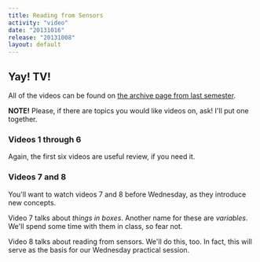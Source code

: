```yaml
---
title: Reading from Sensors
activity: "video"
date: "20131016"
release: "20131008"
layout: default
---
```


## Yay! TV!

All of the videos can be found on [the archive page from last semester](http://craftofelectronics.org/archive/spring-2013/infra/programming-the-freeduino/).

**NOTE!** Please, if there are topics you would like videos on, ask! I'll put one together.

### Videos 1 through 6

Again, the first six videos are useful review, if you need it. 

### Videos 7 and 8

You'll want to watch videos 7 and 8 before Wednesday, as they introduce new concepts.

Video 7 talks about *things in boxes*. Another name for these are *variables*. We'll spend some time with them in class, so fear not.

Video 8 talks about reading from sensors. We'll do this, too. In fact, this will serve as the basis for our Wednesday practical session.
